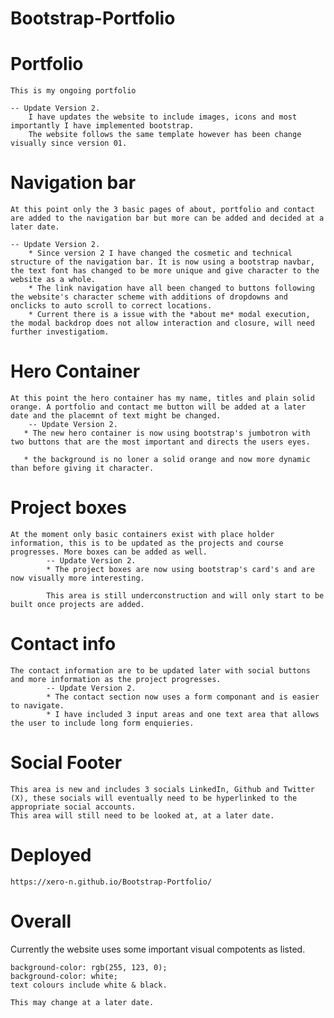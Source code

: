 # Bootstrap-Portfolio

 # Portfolio
    This is my ongoing portfolio

    -- Update Version 2.
        I have updates the website to include images, icons and most importantly I have implemented bootstrap.
        The website follows the same template however has been change visually since version 01.

# Navigation bar

    At this point only the 3 basic pages of about, portfolio and contact are added to the navigation bar but more can be added and decided at a later date.

    -- Update Version 2.
        * Since version 2 I have changed the cosmetic and technical structure of the navigation bar. It is now using a bootstrap navbar, the text font has changed to be more unique and give character to the website as a whole.
        * The link navigation have all been changed to buttons following the website's character scheme with additions of dropdowns and onclicks to auto scroll to correct locations.
        * Current there is a issue with the *about me* modal execution, the modal backdrop does not allow interaction and closure, will need further investigatiom.


# Hero Container

    At this point the hero container has my name, titles and plain solid orange. A portfolio and contact me button will be added at a later date and the placemnt of text might be changed.
        -- Update Version 2.
       * The new hero container is now using bootstrap's jumbotron with two buttons that are the most important and directs the users eyes.

       * the background is no loner a solid orange and now more dynamic than before giving it character.


# Project boxes

    At the moment only basic containers exist with place holder information, this is to be updated as the projects and course progresses. More boxes can be added as well.
            -- Update Version 2.
            * The project boxes are now using bootstrap's card's and are now visually more interesting.

            This area is still underconstruction and will only start to be built once projects are added.

# Contact info

    The contact information are to be updated later with social buttons and more information as the project progresses.
            -- Update Version 2.
            * The contact section now uses a form componant and is easier to navigate.
            * I have included 3 input areas and one text area that allows the user to include long form enquieries.

# Social Footer

    This area is new and includes 3 socials LinkedIn, Github and Twitter (X), these socials will eventually need to be hyperlinked to the appropriate social accounts.
    This area will still need to be looked at, at a later date.

# Deployed 

    https://xero-n.github.io/Bootstrap-Portfolio/

# Overall

Currently the website uses some important visual compotents as listed.

    background-color: rgb(255, 123, 0);
    background-color: white;
    text colours include white & black.

    This may change at a later date.

